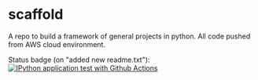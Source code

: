 # scaffold
A repo to build a framework of general projects in python. All code pushed from AWS cloud environment.

Status badge (on "added new readme.txt"):
[![IPython application test with Github Actions](https://github.com/Samia1117/scaffold/actions/workflows/basic.yml/badge.svg)](https://github.com/Samia1117/scaffold/actions/workflows/basic.yml)
